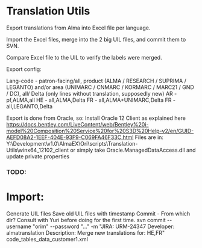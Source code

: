 # Translation Utils
 
Export translations from Alma into Excel file per language.

Import the Excel files, merge into the 2 big UIL files, and commit them to SVN.

Compare Excel file to the UIL to verify the labels were merged.

Export config:

Lang-code - patron-facing/all, product (ALMA / RESEARCH / SUPRIMA / LEGANTO) and/or area (UNIMARC / CNMARC / KORMARC / MARC21 / GND / DC), all/ Delta (only lines without translation, supposedly new)
AR - pf,ALMA,all
HE - all,ALMA,Delta
FR - all,ALMA+UNIMARC,Delta
FR - all,LEGANTO,Delta

Export is done from Oracle, so:
Install Oracle 12 Client as explained here
https://docs.bentley.com/LiveContent/web/Bentley%20i-model%20Composition%20Service%20for%20S3D%20Help-v2/en/GUID-AEFD08A2-1EEF-404E-93F9-C069FA46F33C.html
Files are in: Y:\Development\v1.0\AlmaEX\Ori\scripts\Translation-Utils\winx64_12102_client
or simply take Oracle.ManagedDataAccess.dll and update private.properties 

### TODO:

# Import:
Generate UIL files
Save old UIL files with timestamp
Commit - From which dir? Consult with Yuri before doing for the first time.
svn commit --username "orim" --password "..." -m "JIRA: URM-24347 Developer: almatranslation Description: Merge new translations for: HE,FR" code_tables_data_customer1.xml
